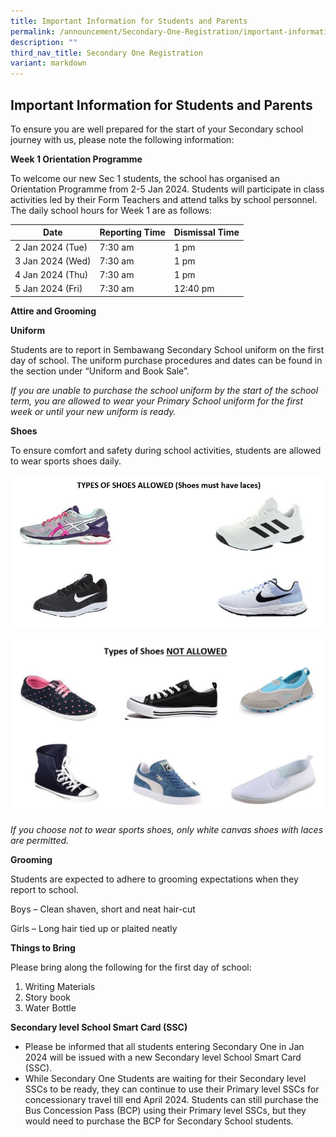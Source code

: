 ```yaml
---
title: Important Information for Students and Parents
permalink: /announcement/Secondary-One-Registration/important-information-for-students-and-parents/
description: ""
third_nav_title: Secondary One Registration
variant: markdown
---
```

## Important Information for Students and Parents


To ensure you are well prepared for the start of your Secondary school journey with us, please note the following information:

**Week 1 Orientation Programme**

To welcome our new Sec 1 students, the school has organised an Orientation Programme from 2-5 Jan 2024. Students will participate in class activities led by their Form Teachers and attend talks by school personnel. The daily school hours for Week 1 are as follows:



| Date | Reporting Time | Dismissal Time |
| -------- | -------- | -------- |
| 2 Jan 2024 (Tue)     | 7:30 am     | 1 pm     |
| 3 Jan 2024 (Wed)     | 7:30 am     | 1 pm     |
| 4 Jan 2024 (Thu)     | 7:30 am     | 1 pm     |
| 5 Jan 2024 (Fri)     | 7:30 am     | 12:40 pm     |



**Attire and Grooming**

**Uniform**

Students are to report in Sembawang Secondary School uniform on the first day of school. The uniform purchase procedures and dates can be found in the section under “Uniform and Book Sale”.

_If you are unable to purchase the school uniform by the start of the school term, you are allowed to wear your Primary School uniform for the first week or until your new uniform is ready._

**Shoes**

To ensure comfort and safety during school activities, students are allowed to wear sports shoes daily.

![](/images/image1_24.JPG)

![](/images/shoes2.jpeg)

*If you choose not to wear sports shoes, only white canvas shoes with laces are permitted.*

**Grooming**

Students are expected to adhere to grooming expectations when they report to school.

Boys – Clean shaven, short and neat hair-cut

Girls – Long hair tied up or plaited neatly


**Things to Bring**

Please bring along the following for the first day of school:

1.   Writing Materials
2.   Story book
3.   Water Bottle

**Secondary level School Smart Card (SSC)**

*   Please be informed that all students entering Secondary One in Jan 2024 will be issued with a new Secondary level School Smart Card (SSC). 
*   While Secondary One Students are waiting for their Secondary level SSCs to be ready, they can continue to use their Primary level SSCs for concessionary travel till end April 2024. Students can still purchase the Bus Concession Pass (BCP) using their Primary level SSCs, but they would need to purchase the BCP for Secondary School students.